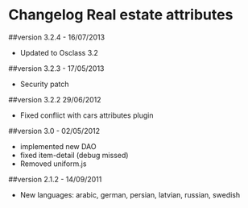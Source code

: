 Changelog Real estate attributes
================================

##version 3.2.4 - 16/07/2013

* Updated to Osclass 3.2

##version 3.2.3 - 17/05/2013

* Security patch

##version 3.2.2 29/06/2012

* Fixed conflict with cars attributes plugin

##version 3.0 - 02/05/2012

* implemented new DAO
* fixed item-detail (debug missed)
* Removed uniform.js

##version 2.1.2 - 14/09/2011

* New languages: arabic, german, persian, latvian, russian, swedish
